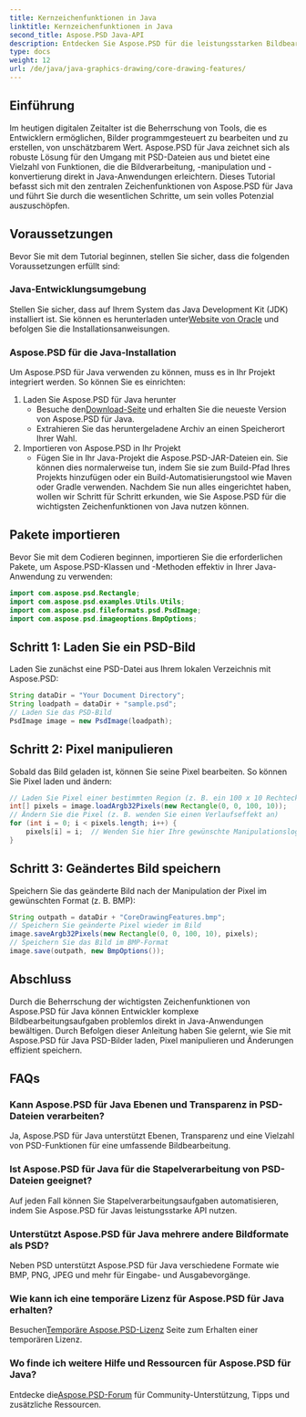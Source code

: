 ```yaml
---
title: Kernzeichenfunktionen in Java
linktitle: Kernzeichenfunktionen in Java
second_title: Aspose.PSD Java-API
description: Entdecken Sie Aspose.PSD für die leistungsstarken Bildbearbeitungsfunktionen von Java. Erfahren Sie, wie Sie PSD-Bilder programmgesteuert laden, bearbeiten und speichern.
type: docs
weight: 12
url: /de/java/java-graphics-drawing/core-drawing-features/
---
```

## Einführung
Im heutigen digitalen Zeitalter ist die Beherrschung von Tools, die es Entwicklern ermöglichen, Bilder programmgesteuert zu bearbeiten und zu erstellen, von unschätzbarem Wert. Aspose.PSD für Java zeichnet sich als robuste Lösung für den Umgang mit PSD-Dateien aus und bietet eine Vielzahl von Funktionen, die die Bildverarbeitung, -manipulation und -konvertierung direkt in Java-Anwendungen erleichtern. Dieses Tutorial befasst sich mit den zentralen Zeichenfunktionen von Aspose.PSD für Java und führt Sie durch die wesentlichen Schritte, um sein volles Potenzial auszuschöpfen.
## Voraussetzungen
Bevor Sie mit dem Tutorial beginnen, stellen Sie sicher, dass die folgenden Voraussetzungen erfüllt sind:
### Java-Entwicklungsumgebung
 Stellen Sie sicher, dass auf Ihrem System das Java Development Kit (JDK) installiert ist. Sie können es herunterladen unter[Website von Oracle](https://www.oracle.com/java/technologies/javase-jdk11-downloads.html) und befolgen Sie die Installationsanweisungen.
### Aspose.PSD für die Java-Installation
Um Aspose.PSD für Java verwenden zu können, muss es in Ihr Projekt integriert werden. So können Sie es einrichten:
1. Laden Sie Aspose.PSD für Java herunter
   -  Besuche den[Download-Seite](https://releases.aspose.com/psd/java/) und erhalten Sie die neueste Version von Aspose.PSD für Java.
   - Extrahieren Sie das heruntergeladene Archiv an einen Speicherort Ihrer Wahl.
2. Importieren von Aspose.PSD in Ihr Projekt
   - Fügen Sie in Ihr Java-Projekt die Aspose.PSD-JAR-Dateien ein. Sie können dies normalerweise tun, indem Sie sie zum Build-Pfad Ihres Projekts hinzufügen oder ein Build-Automatisierungstool wie Maven oder Gradle verwenden.
Nachdem Sie nun alles eingerichtet haben, wollen wir Schritt für Schritt erkunden, wie Sie Aspose.PSD für die wichtigsten Zeichenfunktionen von Java nutzen können.
## Pakete importieren
Bevor Sie mit dem Codieren beginnen, importieren Sie die erforderlichen Pakete, um Aspose.PSD-Klassen und -Methoden effektiv in Ihrer Java-Anwendung zu verwenden:
```java
import com.aspose.psd.Rectangle;
import com.aspose.psd.examples.Utils.Utils;
import com.aspose.psd.fileformats.psd.PsdImage;
import com.aspose.psd.imageoptions.BmpOptions;
```
## Schritt 1: Laden Sie ein PSD-Bild
Laden Sie zunächst eine PSD-Datei aus Ihrem lokalen Verzeichnis mit Aspose.PSD:
```java
String dataDir = "Your Document Directory";
String loadpath = dataDir + "sample.psd";
// Laden Sie das PSD-Bild
PsdImage image = new PsdImage(loadpath);
```
## Schritt 2: Pixel manipulieren
Sobald das Bild geladen ist, können Sie seine Pixel bearbeiten. So können Sie Pixel laden und ändern:
```java
// Laden Sie Pixel einer bestimmten Region (z. B. ein 100 x 10 Rechteck beginnend in der oberen linken Ecke).
int[] pixels = image.loadArgb32Pixels(new Rectangle(0, 0, 100, 10));
// Ändern Sie die Pixel (z. B. wenden Sie einen Verlaufseffekt an)
for (int i = 0; i < pixels.length; i++) {
    pixels[i] = i;  // Wenden Sie hier Ihre gewünschte Manipulationslogik an
}
```
## Schritt 3: Geändertes Bild speichern
Speichern Sie das geänderte Bild nach der Manipulation der Pixel im gewünschten Format (z. B. BMP):
```java
String outpath = dataDir + "CoreDrawingFeatures.bmp";
// Speichern Sie geänderte Pixel wieder im Bild
image.saveArgb32Pixels(new Rectangle(0, 0, 100, 10), pixels);
// Speichern Sie das Bild im BMP-Format
image.save(outpath, new BmpOptions());
```

## Abschluss
Durch die Beherrschung der wichtigsten Zeichenfunktionen von Aspose.PSD für Java können Entwickler komplexe Bildbearbeitungsaufgaben problemlos direkt in Java-Anwendungen bewältigen. Durch Befolgen dieser Anleitung haben Sie gelernt, wie Sie mit Aspose.PSD für Java PSD-Bilder laden, Pixel manipulieren und Änderungen effizient speichern.
## FAQs
### Kann Aspose.PSD für Java Ebenen und Transparenz in PSD-Dateien verarbeiten?
Ja, Aspose.PSD für Java unterstützt Ebenen, Transparenz und eine Vielzahl von PSD-Funktionen für eine umfassende Bildbearbeitung.
### Ist Aspose.PSD für Java für die Stapelverarbeitung von PSD-Dateien geeignet?
Auf jeden Fall können Sie Stapelverarbeitungsaufgaben automatisieren, indem Sie Aspose.PSD für Javas leistungsstarke API nutzen.
### Unterstützt Aspose.PSD für Java mehrere andere Bildformate als PSD?
Neben PSD unterstützt Aspose.PSD für Java verschiedene Formate wie BMP, PNG, JPEG und mehr für Eingabe- und Ausgabevorgänge.
### Wie kann ich eine temporäre Lizenz für Aspose.PSD für Java erhalten?
 Besuchen[Temporäre Aspose.PSD-Lizenz](https://purchase.aspose.com/temporary-license/) Seite zum Erhalten einer temporären Lizenz.
### Wo finde ich weitere Hilfe und Ressourcen für Aspose.PSD für Java?
 Entdecke die[Aspose.PSD-Forum](https://forum.aspose.com/c/psd/34) für Community-Unterstützung, Tipps und zusätzliche Ressourcen.